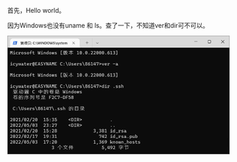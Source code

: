 首先，Hello world。

因为Windows也没有uname 和 ls。查了一下，不知道ver和dir可不可以。

![1651652876813.png](image/README/1651652876813.png)
